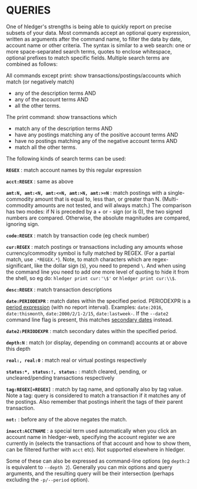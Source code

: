 # QUERIES

One of hledger's strengths is being able to quickly report on precise subsets of your data.
Most commands accept an optional query expression, written as arguments after the command name,
to filter the data by date, account name or other criteria.
The syntax is similar to a web search:
one or more space-separated search terms,
quotes to enclose whitespace,
optional prefixes to match specific fields.
Multiple search terms are combined as follows:

All commands except print:
show transactions/postings/accounts which match (or negatively match)

- any of the description terms AND
- any of the account terms AND
- all the other terms.

The print command:
show transactions which

- match any of the description terms AND
- have any postings matching any of the positive account terms AND
- have no postings matching any of the negative account terms AND
- match all the other terms.

The following kinds of search terms can be used:

**`REGEX`**
: match account names by this regular expression

**`acct:REGEX`**
: same as above

**`amt:N, amt:<N, amt:<=N, amt:>N, amt:>=N`**
: match postings with a single-commodity amount that is equal to, less
than, or greater than N.  (Multi-commodity amounts are not tested, and
will always match.)  The comparison has two modes: if N is preceded by
a + or - sign (or is 0), the two signed numbers are
compared. Otherwise, the absolute magnitudes are compared, ignoring
sign.

**`code:REGEX`**
: match by transaction code (eg check number)

**`cur:REGEX`**
: match postings or transactions including any amounts whose
currency/commodity symbol is fully matched by REGEX. (For a partial
match, use `.*REGEX.*`). Note, to match characters which are
regex-significant, like the dollar sign (`$`), you need to prepend `\`.
And when using the command line you need to add one more level of
quoting to hide it from the shell, so eg do: `hledger print cur:'\$'`
or `hledger print cur:\\$`.

**`desc:REGEX`**
: match transaction descriptions

**`date:PERIODEXPR`**
: match dates within the specified period.
PERIODEXPR is a [period expression](#period-expressions) (with no report interval).
Examples: `date:2016`, `date:thismonth`, `date:2000/2/1-2/15`, `date:lastweek-`.
If the `--date2` command line flag is present, this matches [secondary dates](manual.html#secondary-dates) instead.

**`date2:PERIODEXPR`**
: match secondary dates within the specified period.

**`depth:N`**
: match (or display, depending on command) accounts at or above this depth

**`real:, real:0`**
: match real or virtual postings respectively

**`status:*, status:!, status:`**
: match cleared, pending, or uncleared/pending transactions respectively

**`tag:REGEX[=REGEX]`**
: match by tag name, and optionally also by tag value.  Note a
tag: query is considered to match a transaction if it matches any of
the postings.  Also remember that postings inherit the tags of their
parent transaction.

**`not:`**
: before any of the above negates the match.

**`inacct:ACCTNAME`**
: a special term used automatically when you click an account name in hledger-web, 
specifying the account register we are currently in
(selects the transactions of that account and how to show them, can be filtered further with `acct` etc).
Not supported elsewhere in hledger.

Some of these can also be expressed as command-line options (eg `depth:2` is equivalent to `--depth 2`).
Generally you can mix options and query arguments, and the resulting query will be their intersection
(perhaps excluding the `-p/--period` option).
